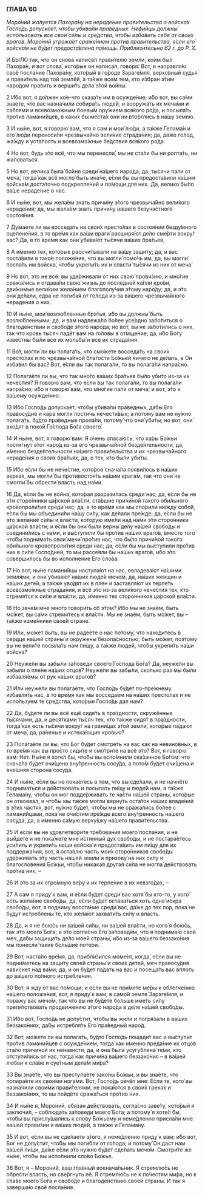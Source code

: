 ### ГЛАВА́ 60

_Моро́ний жа́луется Пахора́ну на нераде́ние прави́тельства о войска́х. Госпо́дь допуска́ет, что́бы убива́ли пра́ведных. Нефи́йцы должны́ испо́льзовать все свои́ си́лы и сре́дства, что́бы изба́вить себя́ от свои́х враго́в. Моро́ний угрожа́ет сраже́нием про́тив прави́тельства, е́сли его́ войска́м не бу́дет предоста́влена по́мощь. Приблизи́тельно 62 г. до Р. Х._

И БЫ́ЛО так, что он сно́ва написа́л прави́телю земли́, ко́им был Пахора́н, и вот слова́, кото́рые он написа́л, говоря́: Вот, я направля́ю своё посла́ние Пахора́ну, кото́рый в го́роде Зараге́мля, верхо́вный судья́ и прави́тель над той землёй, а та́кже всем тем, кто и́збран э́тим наро́дом пра́вить и верши́ть дела́ э́той войны́.

2 И́бо вот, я до́лжен ко́е-что сказа́ть им в осужде́ние; и́бо вот, вы са́ми зна́ете, что вас назна́чили собира́ть люде́й, и вооружа́ть их меча́ми и са́блями и всевозмо́жным боевы́м ору́жием вся́кого ро́да, и посыла́ть про́тив ламани́йцев, в каки́х бы места́х они́ ни вто́рглись в на́шу зе́млю.

3 И ны́не, вот, я говорю́ вам, что я сам и мои́ лю́ди, а та́кже Гелама́н и его́ лю́ди переноси́ли чрезвыча́йно вели́кие страда́ния; да, да́же го́лод, жа́жду и уста́лость и всевозмо́жные бе́дствия вся́кого ро́да.

4 Но вот, будь э́то всё, что мы перенесли́, мы не ста́ли бы ни ропта́ть, ни жа́ловаться.

5 Но вот, велика́ была́ бо́йня среди́ на́шего наро́да; да, ты́сячи па́ли от меча́, тогда́ как всё могло́ быть ина́че, е́сли бы вы предоста́вили на́шим войска́м доста́точно подкрепле́ний и по́мощи для них. Да, велико́ бы́ло ва́ше нераде́ние о нас.

6 И ны́не, вот, мы жела́ем знать причи́ну э́того чрезвыча́йно вели́кого нераде́ния; да, мы жела́ем знать причи́ну ва́шего безуча́стного состоя́ния.

7 Ду́маете ли вы восседа́ть на свои́х престо́лах в состоя́нии безду́много оцепене́ния, в то вре́мя как ва́ши враги́ расширя́ют де́ло сме́рти вокру́г вас? Да, в то вре́мя как они́ убива́ют ты́сячи ва́ших бра́тьев,

8 А и́менно тех, кото́рые рассчи́тывали на ва́шу защи́ту; да, и вас поста́вили в тако́е положе́ние, что вы могли́ помо́чь им, да, вы могли́ посла́ть им войска́, что́бы укрепи́ть их и спасти́ ты́сячи из них от меча́.

9 Но вот, э́то не всё: вы уде́рживали от них свою́ прови́зию, и мно́гие сража́лись и отдава́ли свою́ жизнь до после́дней ка́пли кро́ви, дви́жимые вели́ким жела́нием благополу́чия э́тому наро́ду; да, и э́то они́ де́лали, едва́ не погиба́я от го́лода из-за ва́шего чрезвыча́йного нераде́ния о них.

10 И ны́не, мои́ возлю́бленные бра́тья, и́бо вы должны́ быть возлю́бленными; да, и вам надлежа́ло бо́лее усе́рдно забо́титься о благоде́нствии и свобо́де э́того наро́да; но вот, вы не забо́тились о них, так что кровь ты́сяч падёт вам на го́ловы в отмще́ние; да, и́бо Бо́гу изве́стны бы́ли все их мольбы́ и все их страда́ния.

11 Вот, могли́ ли вы полага́ть, что смо́жете восседа́ть на свои́х престо́лах и по чрезвыча́йной бла́гости Бо́жьей ничего́ не де́лать, а Он изба́вил бы вас? Вот, е́сли вы так полага́ли, то вы полага́ли напра́сно.

12 Полага́ете ли вы, что так мно́го ва́ших бра́тьев бы́ло уби́то из-за их нече́стия? Я говорю́ вам, что е́сли вы так полага́ли, то вы полага́ли напра́сно; и́бо я говорю́ вам, что мно́гие па́ли от меча́; и вот, э́то к ва́шему осужде́нию.

13 И́бо Госпо́дь допуска́ет, что́бы убива́ли пра́ведных, да́бы Его́ правосу́дие и ка́ра могли́ пости́чь нечести́вых; а потому́ вам не ну́жно полага́ть, бу́дто пра́ведные пропа́ли, потому́ что они́ уби́ты; но вот, они́ вхо́дят в поко́й Го́спода Бо́га своего́.

14 И ны́не, вот, я говорю́ вам: Я о́чень опаса́юсь, что ка́ры Бо́жьи пости́гнут э́тот наро́д из-за его́ чрезвыча́йной безде́ятельности, да, и́менно безде́ятельности на́шего прави́тельства и их чрезвыча́йного нераде́ния о свои́х бра́тьях, да, о тех, кто бы́ли уби́ты.

15 И́бо е́сли бы не нече́стие, кото́рое снача́ла появи́лось в на́ших верха́х, мы могли́ бы противостоя́ть на́шим врага́м, так что они́ не смогли́ бы обрести́ власть над на́ми.

16 Да, е́сли бы не война́, кото́рая разрази́лась среди́ нас; да, е́сли бы не э́ти сторо́нники ца́рской вла́сти, ста́вшие причи́ной тако́го оби́льного кровопроли́тия среди́ нас; да, в то вре́мя как мы спо́рили ме́жду собо́й, е́сли бы мы объедини́ли на́шу си́лу, как де́лали пре́жде; да, е́сли бы не э́то жела́ние си́лы и вла́сти, кото́рую име́ли над на́ми э́ти сторо́нники ца́рской вла́сти; и е́сли бы они́ бы́ли верны́ де́лу на́шей свобо́ды и соедини́лись с на́ми, и вы́ступили бы про́тив на́ших враго́в, вме́сто того́ что́бы поднима́ть свои́ мечи́ про́тив нас, что бы́ло причи́ной тако́го оби́льного кровопроли́тия среди́ нас; да, е́сли бы мы вы́ступили про́тив них в си́ле Госпо́дней, то мы рассе́яли бы на́ших враго́в, и́бо э́то соверши́лось бы во исполне́ние Его́ сло́ва.

17 Но вот, ны́не ламани́йцы наступа́ют на нас, овладева́ют на́шими зе́млями, и они́ убива́ют на́ших люде́й мечо́м, да, на́ших же́нщин и на́ших дете́й, а та́кже уво́дят их в плен и заставля́ют их терпе́ть всевозмо́жные страда́ния, и всё э́то из-за вели́кого нече́стия тех, кто стремя́тся к си́ле и вла́сти, да, и́менно тех сторо́нников ца́рской вла́сти.

18 Но заче́м мне мно́го говори́ть об э́том? И́бо мы не зна́ем, быть мо́жет, вы са́ми стреми́тесь к вла́сти. Мы не зна́ем, быть мо́жет, вы – та́кже изме́нники свое́й стране́.

19 И́ли, мо́жет быть, вы не раде́ете о нас потому́, что нахо́дитесь в се́рдце на́шей страны́ и окружены́ безопа́сностью; быть мо́жет, поэ́тому вы не вели́те посыла́ть нам пи́щу, а та́кже люде́й, что́бы укрепи́ть на́ши войска́?

20 Неуже́ли вы забы́ли за́поведи своего́ Го́спода Бо́га? Да, неуже́ли вы забы́ли о пле́не на́ших отцо́в? Неуже́ли вы забы́ли, ско́лько раз мы бы́ли избавля́емы от рук на́ших враго́в?

21 И́ли неуже́ли вы полага́ете, что Госпо́дь бу́дет по-пре́жнему избавля́ть нас, в то вре́мя как мы восседа́ем на на́ших престо́лах и не испо́льзуем те сре́дства, кото́рые Госпо́дь дал нам?

22 Да, бу́дете ли вы всё ещё сиде́ть в пра́здности, окружённые ты́сячами, да, и деся́тками ты́сяч тех, кто та́кже сидя́т в пра́здности, тогда́ как есть ты́сячи вокру́г на грани́цах э́той земли́, кото́рые па́дают от меча́, да, ра́неные и истека́ющие кро́вью?

23 Полага́ете ли вы, что Бог бу́дет смотре́ть на вас как на невино́вных, в то вре́мя как вы про́сто сиди́те и смо́трите на всё э́то? Вот, я говорю́ вам: Нет. Ны́не я хоте́л бы, что́бы вы вспо́мнили ска́занное Бо́гом: что снача́ла бу́дет очи́щена вну́тренность сосу́да, а пото́м бу́дет очи́щена и вне́шняя сторона́ сосу́да.

24 И ны́не, е́сли вы не пока́етесь в том, что вы сде́лали, и не начнёте поднима́ться и де́йствовать и посыла́ть пи́щу и люде́й нам, а та́кже Гелама́ну, что́бы он мог подде́рживать те ча́сти на́шей страны́, кото́рые он отвоева́л, и что́бы мы та́кже могли́ верну́ть оста́ток на́ших владе́ний в э́тих частя́х, вот, ну́жно бу́дет, что́бы мы не сража́лись бо́лее с ламани́йцами, пока́ не очи́стим пре́жде всего́ вну́тренность на́шего сосу́да, да, а и́менно са́мую верху́шку на́шего прави́тельства.

25 И е́сли вы не удовлетвори́те тре́бования моего́ посла́ния, и не вы́йдете и не пока́жете мне и́стинный дух свобо́ды, и не постара́етесь уси́лить и укрепи́ть на́ши войска́ и предоста́вить им пи́щу для их поддержа́ния, вот, я оста́влю часть мои́х сторо́нников свобо́ды уде́рживать э́ту часть на́шей земли́ и призову́ на них си́лу и благослове́ния Бо́жьи, что́бы никака́я друга́я си́ла не могла́ де́йствовать про́тив них, –

26 И э́то за их огро́мную ве́ру и их терпе́ние в их невзго́дах, –

27 А сам я приду́ к вам, и е́сли бу́дет среди́ вас хотя́ бы кто-то, у кого́ есть жела́ние свобо́ды, да, е́сли бу́дет остава́ться хоть одна́ и́скра свобо́ды, вот, я подниму́ восста́ние среди́ вас, да́же до тех пор, пока́ не бу́дут истреблены́ те, кто жела́ют захвати́ть си́лу и власть.

28 Да, и я не бою́сь ни ва́шей си́лы, ни ва́шей вла́сти, но кого́ я бою́сь, так э́то моего́ Бо́га; и э́то согла́сно Его́ за́поведям, что я поднима́ю свой меч, да́бы защища́ть де́ло мое́й страны́, и́бо из-за ва́шего беззако́ния мы понесли́ таки́е больши́е поте́ри.

29 Вот, наста́ло вре́мя, да, прибли́зился моме́нт, когда́, е́сли вы не подни́метесь на защи́ту свое́й страны́ и свои́х дете́й, меч правосу́дия нави́снет над ва́ми; да, и он бу́дет па́дать на вас и посеща́ть вас вплоть до ва́шего по́лного истребле́ния.

30 Вот, я жду от вас по́мощи; и е́сли вы не при́мете ме́ры к облегче́нию на́шего положе́ния, вот, я приду́ к вам, в само́й земле́ Зараге́мля, и поражу́ вас мечо́м, так что вы не бу́дете бо́льше име́ть си́лу препя́тствовать продвиже́нию э́того наро́да в де́ле на́шей свобо́ды.

31 И́бо вот, Госпо́дь не допу́стит, что́бы вы жи́ли и погря́зали в ва́ших беззако́ниях, да́бы истребля́ть Его́ пра́ведный наро́д.

32 Вот, мо́жете ли вы полага́ть, бу́дто Госпо́дь пощади́т вас и вы́ступит про́тив ламани́йцев с осужде́нием, тогда́ как и́менно преда́ние их отцо́в ста́ло причи́ной их не́нависти, да, и она́ была́ усугублена́ те́ми, кто отступи́лись от нас, тогда́ как причи́на ва́шего беззако́ния – в ва́шей любви́ к сла́ве и суе́тным дела́м ми́ра?

33 Вы зна́ете, что вы преступа́ете зако́ны Бо́жьи, и вы зна́ете, что попира́ете их свои́ми нога́ми. Вот, Госпо́дь речёт мне: Е́сли те, кого́ вы назна́чили свои́ми прави́телями, не пока́ются в свои́х греха́х и беззако́ниях, то вы пойдёте сража́ться про́тив них.

34 И ны́не я, Моро́ний, обя́зан де́йствовать, согла́сно заве́ту, кото́рый я заключи́л, – соблюда́ть за́поведи моего́ Бо́га; а потому́ я хоте́л бы, что́бы вы прислу́шались к сло́ву Бо́жьему и неме́дленно присла́ли мне ва́шей прови́зии и ва́ших люде́й, а та́кже и Гелама́ну.

35 И вот, е́сли вы не сде́лаете э́того, я неме́дленно приду́ к вам; и́бо вот, Бог не допу́стит, что́бы мы поги́бли от го́лода; и потому́ Он даст нам ва́шей пи́щи, да́же е́сли э́то ну́жно бу́дет сде́лать мечо́м. Смотри́те же ны́не, что́бы вы испо́лнили сло́во Бо́жье.

36 Вот, я – Моро́ний, ваш гла́вный военача́льник. Я стремлю́сь не обрести́ власть, но све́ргнуть её. Я стремлю́сь не к по́честям ми́ра, но к сла́ве моего́ Бо́га и свобо́де и благоде́нствию свое́й страны́. И так я заверша́ю своё посла́ние.

